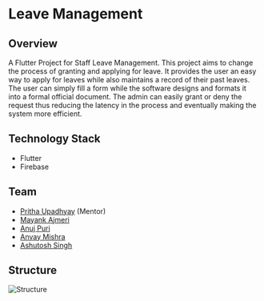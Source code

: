 # Leave Management

## Overview
A Flutter Project for Staff Leave Management. This project aims to change the process of granting and applying for leave. It provides the user an easy way to apply for leaves while also maintains a record of their past leaves. The user can simply fill a form while the software designs and formats it into a formal official document. The admin can easily grant or deny the request thus reducing the latency in the process and eventually making the system more efficient.     
## Technology Stack
+ Flutter
+ Firebase

## Team
+ [Pritha Upadhyay](https://github.com/prithaupadhyay) (Mentor)
+ [Mayank Ajmeri](https://github.com/MayankAjmeri)
+ [Anuj Puri](https://github.com/anujpuri72)
+ [Anvay Mishra](https://github.com/anvaymishra1)
+ [Ashutosh Singh](https://github.com/ashutoshsingh05)

## Structure 
![Structure](https://github.com/ashutoshsingh05/Faculty-Leave-Management/blob/master/assets/structure.png)
